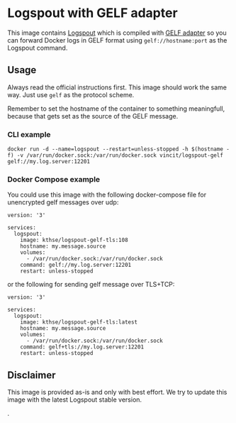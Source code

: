 # Logspout with GELF adapter

This image contains [Logspout](https://github.com/gliderlabs/logspout) which is compiled with [GELF adapter](https://github.com/rickalm/logspout-gelf) so you can forward Docker logs in GELF format using `gelf://hostname:port` as the Logspout command.

## Usage

Always read the official instructions first. This image should work the same way. Just use `gelf` as the protocol scheme.

Remember to set the hostname of the container to something meaningfull, because that gets set as the source of the GELF message.

### CLI example

`docker run -d --name=logspout --restart=unless-stopped -h $(hostname -f) -v /var/run/docker.sock:/var/run/docker.sock vincit/logspout-gelf gelf://my.log.server:12201`

### Docker Compose example

You could use this image with the following docker-compose file for unencrypted gelf messages over udp:

```
version: '3'

services:
  logspout:
    image: kthse/logspout-gelf-tls:108
    hostname: my.message.source
    volumes:
      - /var/run/docker.sock:/var/run/docker.sock
    command: gelf://my.log.server:12201
    restart: unless-stopped
```

or the following for sending gelf message over TLS+TCP: 

```
version: '3'

services:
  logspout:
    image: kthse/logspout-gelf-tls:latest
    hostname: my.message.source
    volumes:
      - /var/run/docker.sock:/var/run/docker.sock
    command: gelf+tls://my.log.server:12201
    restart: unless-stopped
```

## Disclaimer

This image is provided as-is and only with best effort. We try to update this image with the latest Logspout stable version.

.
